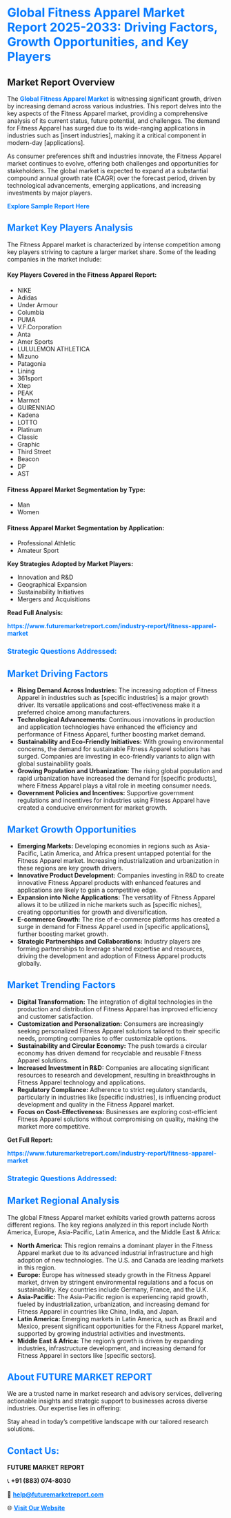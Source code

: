 <h1 style="color: #007BFF;">Global Fitness Apparel Market Report 2025-2033: Driving Factors, Growth Opportunities, and Key Players</h1>

<section id="overview">
<h2>Market Report Overview</h2>
<p>The <a href="https://www.futuremarketreport.com/industry-report/fitness-apparel-market" style="color: #007BFF; text-decoration: none;"><strong>Global Fitness Apparel Market</strong></a> is witnessing significant growth, driven by increasing demand across various industries. This report delves into the key aspects of the Fitness Apparel market, providing a comprehensive analysis of its current status, future potential, and challenges. The demand for Fitness Apparel has surged due to its wide-ranging applications in industries such as [insert industries], making it a critical component in modern-day [applications].</p>
<p>As consumer preferences shift and industries innovate, the Fitness Apparel market continues to evolve, offering both challenges and opportunities for stakeholders. The global market is expected to expand at a substantial compound annual growth rate (CAGR) over the forecast period, driven by technological advancements, emerging applications, and increasing investments by major players.</p>
</section>

<section id="overview">
<p><a href="https://www.futuremarketreport.com/request-sample/reportId=107538" style="color: #007BFF; text-decoration: none;"><strong>Explore Sample Report Here</strong></a></p>
</section>

<section id="key-players">
<h2 style="color: #007BFF;">Market Key Players Analysis</h2>
<p>The Fitness Apparel market is characterized by intense competition among key players striving to capture a larger market share. Some of the leading companies in the market include:</p>
<h4>Key Players Covered in the Fitness Apparel Report:</h4>
<ul><li>NIKE</li><li>Adidas</li><li>Under Armour</li><li>Columbia</li><li>PUMA</li><li>V.F.Corporation</li><li>Anta</li><li>Amer Sports</li><li>LULULEMON ATHLETICA</li><li>Mizuno</li><li>Patagonia</li><li>Lining</li><li>361sport</li><li>Xtep</li><li>PEAK</li><li>Marmot</li><li>GUIRENNIAO</li><li>Kadena</li><li>LOTTO</li><li>Platinum</li><li>Classic</li><li>Graphic</li><li>Third Street</li><li>Beacon</li><li>DP</li><li>AST</li></ul>
<h4>Fitness Apparel Market Segmentation by Type:</h4>
<ul><li>Man</li><li>Women</li></ul>

<h4>Fitness Apparel Market Segmentation by Application:</h4>
<ul><li>Professional Athletic</li><li>Amateur Sport</li></ul>
<p><strong>Key Strategies Adopted by Market Players:</strong></p>
<ul>
<li>Innovation and R&D</li>
<li>Geographical Expansion</li>
<li>Sustainability Initiatives</li>
<li>Mergers and Acquisitions</li>
</ul>
</section>

<section>
<p><strong>Read Full Analysis: </strong></p><a href="https://www.futuremarketreport.com/industry-report/fitness-apparel-market" style="color: #007BFF; text-decoration: none;"><strong>https://www.futuremarketreport.com/industry-report/fitness-apparel-market</strong></a>
<h3 style="color: #007BFF;">Strategic Questions Addressed:</h3>
</section>

<section id="driving-factors">
<h2 style="color: #007BFF;">Market Driving Factors</h2>
<ul>
<li><strong>Rising Demand Across Industries:</strong> The increasing adoption of Fitness Apparel in industries such as [specific industries] is a major growth driver. Its versatile applications and cost-effectiveness make it a preferred choice among manufacturers.</li>
<li><strong>Technological Advancements:</strong> Continuous innovations in production and application technologies have enhanced the efficiency and performance of Fitness Apparel, further boosting market demand.</li>
<li><strong>Sustainability and Eco-Friendly Initiatives:</strong> With growing environmental concerns, the demand for sustainable Fitness Apparel solutions has surged. Companies are investing in eco-friendly variants to align with global sustainability goals.</li>
<li><strong>Growing Population and Urbanization:</strong> The rising global population and rapid urbanization have increased the demand for [specific products], where Fitness Apparel plays a vital role in meeting consumer needs.</li>
<li><strong>Government Policies and Incentives:</strong> Supportive government regulations and incentives for industries using Fitness Apparel have created a conducive environment for market growth.</li>
</ul>
</section>

<section id="growth-opportunities">
<h2 style="color: #007BFF;">Market Growth Opportunities</h2>
<ul>
<li><strong>Emerging Markets:</strong> Developing economies in regions such as Asia-Pacific, Latin America, and Africa present untapped potential for the Fitness Apparel market. Increasing industrialization and urbanization in these regions are key growth drivers.</li>
<li><strong>Innovative Product Development:</strong> Companies investing in R&D to create innovative Fitness Apparel products with enhanced features and applications are likely to gain a competitive edge.</li>
<li><strong>Expansion into Niche Applications:</strong> The versatility of Fitness Apparel allows it to be utilized in niche markets such as [specific niches], creating opportunities for growth and diversification.</li>
<li><strong>E-commerce Growth:</strong> The rise of e-commerce platforms has created a surge in demand for Fitness Apparel used in [specific applications], further boosting market growth.</li>
<li><strong>Strategic Partnerships and Collaborations:</strong> Industry players are forming partnerships to leverage shared expertise and resources, driving the development and adoption of Fitness Apparel products globally.</li>
</ul>
</section>

<section id="trending-factors">
<h2 style="color: #007BFF;">Market Trending Factors</h2>
<ul>
<li><strong>Digital Transformation:</strong> The integration of digital technologies in the production and distribution of Fitness Apparel has improved efficiency and customer satisfaction.</li>
<li><strong>Customization and Personalization:</strong> Consumers are increasingly seeking personalized Fitness Apparel solutions tailored to their specific needs, prompting companies to offer customizable options.</li>
<li><strong>Sustainability and Circular Economy:</strong> The push towards a circular economy has driven demand for recyclable and reusable Fitness Apparel solutions.</li>
<li><strong>Increased Investment in R&D:</strong> Companies are allocating significant resources to research and development, resulting in breakthroughs in Fitness Apparel technology and applications.</li>
<li><strong>Regulatory Compliance:</strong> Adherence to strict regulatory standards, particularly in industries like [specific industries], is influencing product development and quality in the Fitness Apparel market.</li>
<li><strong>Focus on Cost-Effectiveness:</strong> Businesses are exploring cost-efficient Fitness Apparel solutions without compromising on quality, making the market more competitive.</li>
</ul>
</section>

<section>
<p><strong>Get Full Report: </strong></p><a href="https://www.futuremarketreport.com/industry-report/fitness-apparel-market" style="color: #007BFF; text-decoration: none;"><strong>https://www.futuremarketreport.com/industry-report/fitness-apparel-market</strong></a>
<h3 style="color: #007BFF;">Strategic Questions Addressed:</h3>
</section>


<section id="regional-analysis">
<h2 style="color: #007BFF;">Market Regional Analysis</h2>
<p>The global Fitness Apparel market exhibits varied growth patterns across different regions. The key regions analyzed in this report include North America, Europe, Asia-Pacific, Latin America, and the Middle East & Africa:</p>
<ul>
<li><strong>North America:</strong> This region remains a dominant player in the Fitness Apparel market due to its advanced industrial infrastructure and high adoption of new technologies. The U.S. and Canada are leading markets in this region.</li>
<li><strong>Europe:</strong> Europe has witnessed steady growth in the Fitness Apparel market, driven by stringent environmental regulations and a focus on sustainability. Key countries include Germany, France, and the U.K.</li>
<li><strong>Asia-Pacific:</strong> The Asia-Pacific region is experiencing rapid growth, fueled by industrialization, urbanization, and increasing demand for Fitness Apparel in countries like China, India, and Japan.</li>
<li><strong>Latin America:</strong> Emerging markets in Latin America, such as Brazil and Mexico, present significant opportunities for the Fitness Apparel market, supported by growing industrial activities and investments.</li>
<li><strong>Middle East & Africa:</strong> The region’s growth is driven by expanding industries, infrastructure development, and increasing demand for Fitness Apparel in sectors like [specific sectors].</li>
</ul>
</section>

<footer>
<h2 style="color: #007BFF;">About FUTURE MARKET REPORT</h2>
<p>We are a trusted name in market research and advisory services, delivering actionable insights and strategic support to businesses across diverse industries. Our expertise lies in offering:</p>

<p>Stay ahead in today’s competitive landscape with our tailored research solutions.</p>

<h2 style="color: #007BFF;">Contact Us:</h2>
<p><strong>FUTURE MARKET REPORT</strong></p>
<p>📞 <strong>+91 (883) 074-8030</strong></p>
<p>📧 <strong><a href="mailto:help@futuremarketreport.com" style="color: #007BFF;">help@futuremarketreport.com</a></strong></p>
<p>🌐 <strong><a href="https://www.futuremarketreport.com/" style="color: #007BFF;">Visit Our Website</a></strong></p>
</footer>